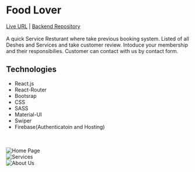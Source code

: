 # Food Lover

[Live URL](https://foodlover-02.web.app/) | [Backend Repository](https://github.com/sarowar-hosen1/food-lover-backend)
</br>
</br>
A quick Service Resturant where take previous booking system. Listed of all Deshes and Services and take customer review. Intoduce your membership and their responsibilies. Customer can contact with us by contact form.

## Technologies
<ul>
  <li>React.js</li>
  <li>React-Router</li>
  <li>Bootsrap</li>
  <li>CSS</li>
  <li>SASS</li>
  <li>Material-UI</li>
  <li>Swiper</li>
  <li>Firebase(Authenticatoin and Hosting)</li>
</ul>
</br>
</br>
<img src="https://i.ibb.co/cCq0CfF/food-lover-1.png" alt="Home Page"/>
</br>
<img src="https://i.ibb.co/DkD4p7X/food-lover-2.png" alt="Services"/>
</br>
<img src="https://i.ibb.co/nzm8yWz/food-lover-3.png" alt="About Us"/>
